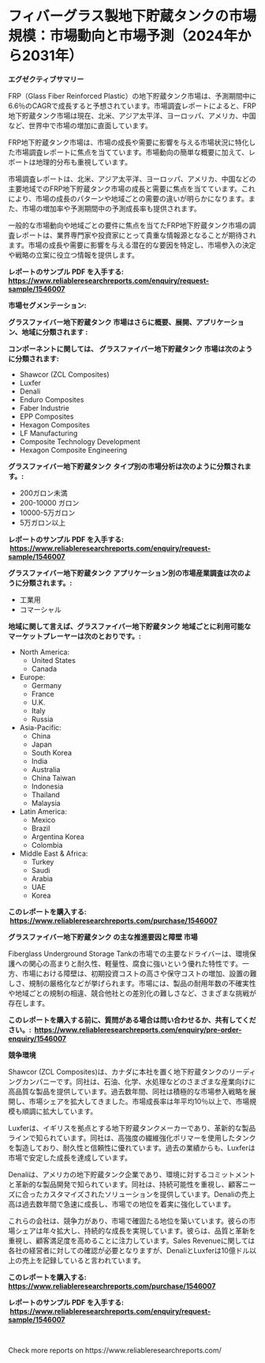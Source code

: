 <p><h1>フィバーグラス製地下貯蔵タンクの市場規模：市場動向と市場予測（2024年から2031年）</h1></p><p><strong>エグゼクティブサマリー</strong></p>
<p><p>FRP（Glass Fiber Reinforced Plastic）の地下貯蔵タンク市場は、予測期間中に6.6％のCAGRで成長すると予想されています。市場調査レポートによると、FRP地下貯蔵タンク市場は現在、北米、アジア太平洋、ヨーロッパ、アメリカ、中国など、世界中で市場の増加に直面しています。</p><p>FRP地下貯蔵タンク市場は、市場の成長や需要に影響を与える市場状況に特化した市場調査レポートに焦点を当てています。市場動向の簡単な概要に加えて、レポートは地理的分布も重視しています。</p><p>市場調査レポートは、北米、アジア太平洋、ヨーロッパ、アメリカ、中国などの主要地域でのFRP地下貯蔵タンク市場の成長と需要に焦点を当てています。これにより、市場の成長のパターンや地域ごとの需要の違いが明らかになります。また、市場の増加率や予測期間中の予測成長率も提供されます。</p><p>一般的な市場動向や地域ごとの要件に焦点を当てたFRP地下貯蔵タンク市場の調査レポートは、業界専門家や投資家にとって貴重な情報源となることが期待されます。市場の成長や需要に影響を与える潜在的な要因を特定し、市場参入の決定や戦略の立案に役立つ情報を提供します。</p></p>
<p><strong>レポートのサンプル PDF を入手する: <a href="https://www.reliableresearchreports.com/enquiry/request-sample/1546007">https://www.reliableresearchreports.com/enquiry/request-sample/1546007</a></strong></p>
<p><strong>市場セグメンテーション:</strong></p>
<p><strong> グラスファイバー地下貯蔵タンク 市場はさらに概要、展開、アプリケーション、地域に分類されます :</strong></p>
<p><strong>コンポーネントに関しては、 グラスファイバー地下貯蔵タンク 市場は次のように分類されます: &nbsp;</strong></p>
<p><ul><li>Shawcor (ZCL Composites)</li><li>Luxfer</li><li>Denali</li><li>Enduro Composites</li><li>Faber Industrie</li><li>EPP Composites</li><li>Hexagon Composites</li><li>LF Manufacturing</li><li>Composite Technology Development</li><li>Hexagon Composite Engineering</li></ul></p>
<p><strong> グラスファイバー地下貯蔵タンク タイプ別の市場分析は次のように分類されます。:</strong></p>
<p><ul><li>200ガロン未満</li><li>200-10000 ガロン</li><li>10000-5万ガロン</li><li>5万ガロン以上</li></ul></p>
<p><strong>レポートのサンプル PDF を入手する: &nbsp;<a href="https://www.reliableresearchreports.com/enquiry/request-sample/1546007">https://www.reliableresearchreports.com/enquiry/request-sample/1546007</a></strong></p>
<p><strong> グラスファイバー地下貯蔵タンク アプリケーション別の市場産業調査は次のように分類されます。:</strong></p>
<p><ul><li>工業用</li><li>コマーシャル</li></ul></p>
<p><strong>地域に関して言えば、グラスファイバー地下貯蔵タンク 地域ごとに利用可能なマーケットプレーヤーは次のとおりです。:</strong></p>
<p><ul>
    <li>
        North America:
        <ul>
            <li>United States</li>
            <li>Canada</li>
        </ul>
    </li>
    <li>
        Europe:
        <ul>
            <li>Germany</li>
            <li>France</li>
            <li>U.K.</li>
            <li>Italy</li>
            <li>Russia</li>
        </ul>
    </li>
    <li>
        Asia-Pacific:
        <ul>
            <li>China</li>
            <li>Japan</li>
            <li>South Korea</li>
            <li>India</li>
            <li>Australia</li>
            <li>China Taiwan</li>
            <li>Indonesia</li>
            <li>Thailand</li>
            <li>Malaysia</li>
        </ul>
    </li>
    <li>
        Latin America:
        <ul>
            <li>Mexico</li>
            <li>Brazil</li>
            <li>Argentina Korea</li>
            <li>Colombia</li>
        </ul>
    </li>
    <li>
        Middle East & Africa:
        <ul>
            <li>Turkey</li>
            <li>Saudi</li>
            <li>Arabia</li>
            <li>UAE</li>
            <li>Korea</li>
        </ul>
    </li>
    </ul></p>
<p><strong>このレポートを購入する: &nbsp;<a href="https://www.reliableresearchreports.com/purchase/1546007">https://www.reliableresearchreports.com/purchase/1546007</a></strong></p>
<p><strong>グラスファイバー地下貯蔵タンク の主な推進要因と障壁 市場</strong></p>
<p><p>Fiberglass Underground Storage Tankの市場での主要なドライバーは、環境保護への関心の高まりと耐久性、軽量性、腐食に強いという優れた特性です。一方、市場における障壁は、初期投資コストの高さや保守コストの増加、設置の難しさ、規制の厳格化などが挙げられます。市場には、製品の耐用年数の不確実性や地域ごとの規制の相違、競合他社との差別化の難しさなど、さまざまな挑戦が存在します。</p></p>
<p><strong>このレポートを購入する前に、質問がある場合は問い合わせるか、共有してください。:&nbsp; <a href="https://www.reliableresearchreports.com/enquiry/pre-order-enquiry/1546007">https://www.reliableresearchreports.com/enquiry/pre-order-enquiry/1546007</a></strong></p>
<p><strong>競争環境</strong></p>
<p><p>Shawcor (ZCL Composites)は、カナダに本社を置く地下貯蔵タンクのリーディングカンパニーです。同社は、石油、化学、水処理などのさまざまな産業向けに高品質な製品を提供しています。過去数年間、同社は積極的な市場参入戦略を展開し、市場シェアを拡大してきました。市場成長率は年平均10％以上で、市場規模も順調に拡大しています。</p><p>Luxferは、イギリスを拠点とする地下貯蔵タンクメーカーであり、革新的な製品ラインで知られています。同社は、高強度の繊維強化ポリマーを使用したタンクを製造しており、耐久性と信頼性に優れています。過去の業績からも、Luxferは市場で安定した成長を達成しています。</p><p>Denaliは、アメリカの地下貯蔵タンク企業であり、環境に対するコミットメントと革新的な製品開発で知られています。同社は、持続可能性を重視し、顧客ニーズに合ったカスタマイズされたソリューションを提供しています。Denaliの売上高は過去数年間で急速に成長し、市場での地位を着実に強化しています。</p><p>これらの会社は、競争力があり、市場で確固たる地位を築いています。彼らの市場シェアは年々拡大し、持続的な成長を実現しています。彼らは、品質と革新を重視し、顧客満足度を高めることに注力しています。Sales Revenueに関しては各社の経営者に対しての確認が必要となりますが、DenaliとLuxferは10億ドル以上の売上を記録していると言われています。</p></p>
<p><strong>このレポートを購入する: &nbsp; <a href="https://www.reliableresearchreports.com/purchase/1546007">https://www.reliableresearchreports.com/purchase/1546007</a></strong></p>
<p><strong>レポートのサンプル PDF を入手する: &nbsp;<a href="https://www.reliableresearchreports.com/enquiry/request-sample/1546007">https://www.reliableresearchreports.com/enquiry/request-sample/1546007</a></strong><strong></strong></p>
<p>&nbsp;</p>
<p>Check more reports on https://www.reliableresearchreports.com/</p>